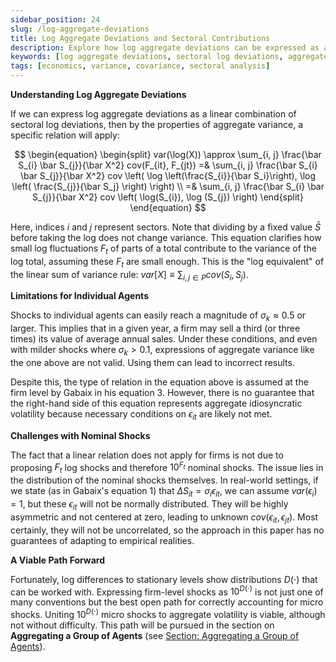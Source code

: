```yaml
---
sidebar_position: 24
slug: /log-aggregate-deviations
title: Log Aggregate Deviations and Sectoral Contributions
description: Explore how log aggregate deviations can be expressed as a linear combination of sectoral log deviations and the implications for aggregate variance.
keywords: [log aggregate deviations, sectoral log deviations, aggregate variance, covariance]
tags: [economics, variance, covariance, sectoral analysis]
---
```



**Understanding Log Aggregate Deviations**

If we can express log aggregate deviations as a linear combination of sectoral log deviations, then by the properties of aggregate variance, a specific relation will apply:

$$
\begin{equation}
\begin{split}
var(\log(X)) \approx  \sum_{i, j} \frac{\bar S_{i} \bar S_{j}}{\bar X^2}   cov(F_{it}, F_{jt})  =& \sum_{i, j} \frac{\bar S_{i} \bar S_{j}}{\bar X^2}  cov \left( \log \left(\frac{S_{i}}{\bar S_i}\right), \log \left( \frac{S_{j}}{\bar S_j} \right) \right) \\ =& \sum_{i, j} \frac{\bar S_{i} \bar S_{j}}{\bar X^2}  cov \left( \log(S_{i}), \log (S_{j}) \right)
\end{split}
\end{equation}
$$

Here, indices $i$ and $j$ represent sectors. Note that dividing by a fixed value $\bar S$ before taking the log does not change variance. This equation clarifies how small log fluctuations $F_t$ of parts of a total contribute to the variance of the log total, assuming these $F_t$ are small enough. This is the "log equivalent" of the linear sum of variance rule: $var[X] \equiv  \sum_{i, j \in P}  cov(S_i, S_j)$.

**Limitations for Individual Agents**

Shocks to individual agents can easily reach a magnitude of $\sigma_k \approx 0.5$ or larger. This implies that in a given year, a firm may sell a third (or three times) its value of average annual sales. Under these conditions, and even with milder shocks where $\sigma_k > 0.1$, expressions of aggregate variance like the one above are not valid. Using them can lead to incorrect results.

Despite this, the type of relation in the equation above is assumed at the firm level by Gabaix in his equation 3. However, there is no guarantee that the right-hand side of this equation represents aggregate idiosyncratic volatility because necessary conditions on $\epsilon_{it}$ are likely not met.

**Challenges with Nominal Shocks**

The fact that a linear relation does not apply for firms is not due to proposing $F_t$ log shocks and therefore $10^{F_t}$ nominal shocks. The issue lies in the distribution of the nominal shocks themselves. In real-world settings, if we state (as in Gabaix's equation 1) that $\Delta S_{it} = \sigma_i \epsilon_{it}$, we can assume $var(\epsilon_i) = 1$, but these $\epsilon_{it}$ will not be normally distributed. They will be highly asymmetric and not centered at zero, leading to unknown $cov(\epsilon_{it}, \epsilon_{jt})$. Most certainly, they will not be uncorrelated, so the approach in this paper has no guarantees of adapting to empirical realities.

**A Viable Path Forward**

Fortunately, log differences to stationary levels show distributions $D(\cdot)$ that can be worked with. Expressing firm-level shocks as $10^{D(\cdot)}$ is not just one of many conventions but the best open path for correctly accounting for micro shocks. Uniting $10^{D(\cdot)}$ micro shocks to aggregate volatility is viable, although not without difficulty. This path will be pursued in the section on **Aggregating a Group of Agents** (see [Section: Aggregating a Group of Agents](./aggregating-a-group-of-agents.md)).